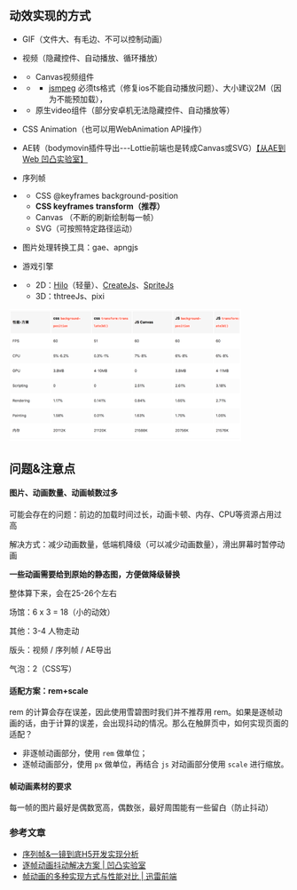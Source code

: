 ## 动效实现的方式

- GIF（文件大、有毛边、不可以控制动画）
- 视频（隐藏控件、自动播放、循环播放）

- - Canvas视频组件

- - - [jsmpeg](https://github.com/phoboslab/jsmpeg) 必须ts格式（修复ios不能自动播放问题）、大小建议2M（因为不能预加载），

- - 原生video组件（部分安卓机无法隐藏控件、自动播放等）

- CSS Animation（也可以用WebAnimation API操作）
- AE转（bodymovin插件导出---Lottie前端也是转成Canvas或SVG）[【从AE到Web 凹凸实验室】](https://juejin.im/entry/5aa62779f265da238d505bb9)
- 序列帧

- - CSS @keyframes background-position
  - **CSS keyframes** **transform（推荐）**
  - Canvas （不断的刷新绘制每一帧）
  - SVG（可按照特定路径运动）

- 图片处理转换工具：gae、apngjs
- 游戏引擎

- - 2D：[Hilo](http://hiloteam.github.io/)（轻量）、[CreateJs](https://www.createjs.com/)、[SpriteJs](https://spritejs.org/#/)
  - 3D：thtreeJs、pixi

<img src="assets/resize,w_836.png" alt="image.png" style="zoom: 50%;" />

## 问题&注意点

#### 图片、动画数量、动画帧数过多

可能会存在的问题：前边的加载时间过长，动画卡顿、内存、CPU等资源占用过高

解决方式：减少动画数量，低端机降级（可以减少动画数量），滑出屏幕时暂停动画

**一些动画需要给到原始的静态图，方便做降级替换**



整体算下来，会在25-26个左右

场馆：6 x 3 = 18（小的动效）

其他：3-4 人物走动

版头：视频 / 序列帧 / AE导出

气泡：2（CSS写）



#### 适配方案：rem+scale

rem 的计算会存在误差，因此使用雪碧图时我们并不推荐用 rem。如果是逐帧动画的话，由于计算的误差，会出现抖动的情况。那么在触屏页中，如何实现页面的适配？

- 非逐帧动画部分，使用 `rem` 做单位；
- 逐帧动画部分，使用 `px` 做单位，再结合 `js` 对动画部分使用 `scale` 进行缩放。



#### 帧动画素材的要求

每一帧的图片最好是偶数宽高，偶数张，最好周围能有一些留白（防止抖动）



### 参考文章

- [序列帧&一镜到底H5开发实现分析](https://mp.weixin.qq.com/s/--rPuk-cYDTrT6RB0O6lWQ)
- [逐帧动画抖动解决方案 | 凹凸实验室](https://aotu.io/notes/2017/08/14/fix-sprite-anim/index.html)
- [帧动画的多种实现方式与性能对比 | 迅雷前端](https://juejin.im/post/5c7bd2646fb9a049cb197921)